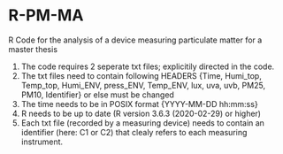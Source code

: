 # R-PM-MA
R Code for the analysis of a device measuring particulate matter for a master thesis

1) The code requires 2 seperate txt files; explicitily directed in the code. 
2) The txt files need to contain following HEADERS {Time, Humi_top, Temp_top, Humi_ENV,  press_ENV,  Temp_ENV,  lux,  uva, uvb,  PM25, PM10, Identifier} or else must be changed 
3) The time needs to be in POSIX format {YYYY-MM-DD hh:mm:ss}
4) R needs to be up to date (R version 3.6.3 (2020-02-29) or higher)
5) Each txt file (recorded by a measuring device) needs to contain an identifier (here: C1 or C2) that clealy refers to each measuring instrument.
